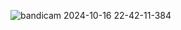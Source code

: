 ![bandicam 2024-10-16 22-42-11-384](https://github.com/user-attachments/assets/fb22a916-469b-4d72-b590-8bbaa51cefce)

